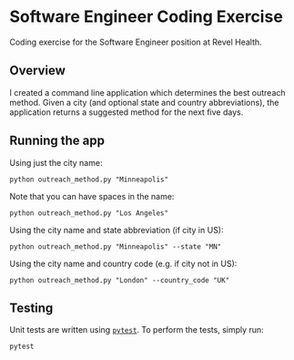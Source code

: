 # Software Engineer Coding Exercise
Coding exercise for the Software Engineer position at Revel Health.

## Overview
I created a command line application which determines the best outreach method.
Given a city (and optional state and country abbreviations), the application returns a suggested method for the next
five days.

## Running the app
Using just the city name:
```commandline
python outreach_method.py "Minneapolis"
```
Note that you can have spaces in the name:
```commandline
python outreach_method.py "Los Angeles"
```
Using the city name and state abbreviation (if city in US):
```commandline
python outreach_method.py "Minneapolis" --state "MN"
```
Using the city name and country code (e.g. if city not in US):
```commandline
python outreach_method.py "London" --country_code "UK"
```

## Testing
Unit tests are written using [`pytest`](https://docs.pytest.org/en/latest/).
To perform the tests, simply run:
```commandline
pytest
```
